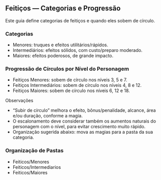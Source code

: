 ## Feitiços — Categorias e Progressão

Este guia define categorias de feitiços e quando eles sobem de círculo.

### Categorias

- Menores: truques e efeitos utilitários/rápidos.
- Intermediários: efeitos sólidos, com custo/preparo moderado.
- Maiores: efeitos poderosos, de grande impacto.

### Progressão de Círculos por Nível do Personagem

- Feitiços Menores: sobem de círculo nos níveis 3, 5 e 7.
- Feitiços Intermediários: sobem de círculo nos níveis 4, 8 e 12.
- Feitiços Maiores: sobem de círculo nos níveis 6, 12 e 18.

Observações

- “Subir de círculo” melhora o efeito, bônus/penalidade, alcance, área e/ou duração, conforme a magia.
- O escalonamento deve considerar também os aumentos naturais do personagem com o nível, para evitar crescimento muito rápido.
- Organização sugerida abaixo: mova as magias para a pasta da sua categoria.

### Organização de Pastas

- Feiticos/Menores
- Feiticos/Intermediarios
- Feiticos/Maiores

